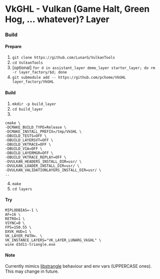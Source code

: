 # VkGHL - Vulkan (Game Halt, Green Hog, ... whatever)? Layer

### Build

#### Prepare

1. `git clone https://github.com/LunarG/VulkanTools`
2. `cd VulkanTools`
3. [optional] `for d in assistant_layer demo_layer starter_layer; do rm -r layer_factory/$d; done`
4. `git submodule add -- https://github.com/pchome/VkGHL layer_factory/VkGHL`

#### Build

1. `mkdir -p build_layer`
2. `cd build_layer`
3. 
```
cmake \
-DCMAKE_BUILD_TYPE=Release \
-DCMAKE_INSTALL_PREFIX=/tmp/VkGHL \
-DBUILD_TESTS=OFF \
-DBUILD_LAYERSVT=OFF \
-DBUILD_VKTRACE=OFF \
-DBUILD_VIA=OFF \
-DBUILD_LAYERMGR=OFF \
-DBUILD_VKTRACE_REPLAY=OFF \
-DVULKAN_HEADERS_INSTALL_DIR=usr/ \
-DVULKAN_LOADER_INSTALL_DIR=usr/ \
-DVULKAN_VALIDATIONLAYERS_INSTALL_DIR=usr/ \
..
```
4. `make`
5. `cd layers`

#### Try

```
MIPLODBIAS=-1 \
AF=16 \
RETRO=1 \
VSYNC=0 \
FPS=150.55 \
DXVK_HUD=1 \
VK_LAYER_PATH=. \
VK_INSTANCE_LAYERS="VK_LAYER_LUNARG_VkGHL" \
wine d3d11-triangle.exe
```

#### Note

Currently mimics [libstrangle](https://gitlab.com/torkel104/libstrangle) behaviour and env vars (UPPERCASE ones).
This may change in future.
